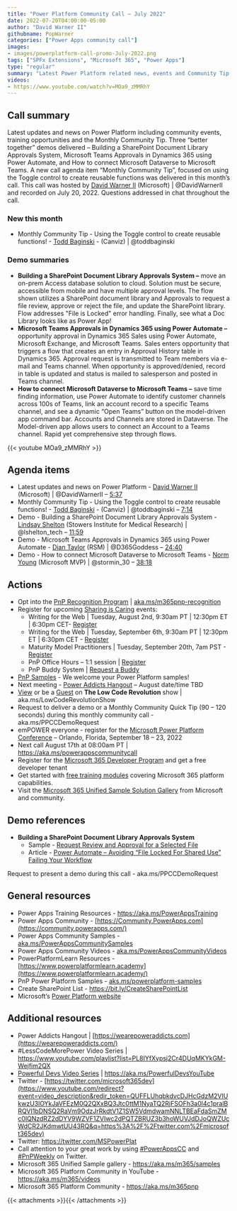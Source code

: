 ```yaml
---
title: "Power Platform Community Call – July 2022"
date: 2022-07-20T04:00:00-05:00
author: "David Warner II"
githubname: PopWarner
categories: ["Power Apps community call"]
images:
- images/powerplatform-call-promo-July-2022.png
tags: ["SPFx Extensions", "Microsoft 365", "Power Apps"]
type: "regular"
summary: "Latest Power Platform related news, events and Community Tip. Three demos delivered – Building a SharePoint Document Library Approvals System, Microsoft Teams Approvals in Dynamics 365 using Power Automate, and How to connect Microsoft Dataverse to Microsoft Teams."
videos:
- https://www.youtube.com/watch?v=MOa9_zMMRhY
---
```


## Call summary

Latest updates and news on Power Platform including community events, training opportunities and the Monthly Community Tip. Three “better together” demos delivered – Building a SharePoint Document Library Approvals System, Microsoft Teams Approvals in Dynamics 365 using Power Automate, and How to connect Microsoft Dataverse to Microsoft Teams. A new call agenda item “Monthly Community Tip”, focused on using the Toggle control to create reusable functions was delivered in this month’s call. This call was hosted by [David Warner II](http://twitter.com/DavidWarnerII) (Microsoft) \| @DavidWarnerII and recorded on July 20, 2022. Questions addressed in chat throughout the call.

### New this month

* Monthly Community Tip - Using the Toggle control to create reusable functions! - [Todd Baginski](https://twitter.com/toddbaginski) - (Canviz) \| @toddbaginski

### Demo summaries

* **Building a SharePoint Document Library Approvals System –** move an on-prem Access database solution to cloud. Solution must be secure, accessible from mobile and have multiple approval levels. The flow shown utilizes a SharePoint document library and Approvals to request a file review, approve or reject the file, and update the SharePoint library. Flow addresses "File is Locked" error handling. Finally, see what a Doc Library looks like as Power App!
* **Microsoft Teams Approvals in Dynamics 365 using Power Automate –** opportunity approval in Dynamics 365 Sales using Power Automate, Microsoft Exchange, and Microsoft Teams. Sales enters opportunity that triggers a flow that creates an entry in Approval History table in Dynamics 365. Approval request is transmitted to Team members via e-mail and Teams channel. When opportunity is approved/denied, record in table is updated and status is mailed to salesperson and posted in Teams channel.
* **How to connect Microsoft Dataverse to Microsoft Teams –** save time finding information, use Power Automate to identify customer channels across 100s of Teams, link an account record to a specific Teams channel, and see a dynamic “Open Teams” button on the model-driven app command bar. Accounts and Channels are stored in Dataverse. The Model-driven app allows users to connect an Account to a Teams channel. Rapid yet comprehensive step through flows.

{{< youtube MOa9_zMMRhY >}}

## Agenda items

* Latest updates and news on Power Platform - [David Warner II](http://twitter.com/DavidWarnerII) (Microsoft) \| @DavidWarnerII – [5:37](https://youtu.be/MOa9_zMMRhY?t=337)
* Monthly Community Tip - Using the Toggle control to create reusable functions! - [Todd Baginski](https://twitter.com/toddbaginski) - (Canviz) \| @toddbaginski – [7:14](https://youtu.be/MOa9_zMMRhY?t=434)
* Demo - Building a SharePoint Document Library Approvals System - [Lindsay Shelton](https://twitter.com/lshelton_tech) (Stowers Institute for Medical Research) \| @lshelton_tech – [11:59](https://youtu.be/MOa9_zMMRhY?t=719)
* Demo - Microsoft Teams Approvals in Dynamics 365 using Power Automate - [Dian Taylor](https://twitter.com/D365Goddess) (RSM) \| @D365Goddess – [24:40](https://youtu.be/MOa9_zMMRhY?t=1480)
* Demo - How to connect Microsoft Dataverse to Microsoft Teams - [Norm Young](https://twitter.com/stormin_30) (Microsoft MVP) \| @stormin_30 – [38:18](https://youtu.be/MOa9_zMMRhY?t=2298)


## Actions

* Opt into the [PnP Recognition Program](https://aka.ms/m365pnp-recognition) \| [aka.ms/m365pnp-recognition](https://aka.ms/m365pnp-recognition)
* Register for upcoming [Sharing is Caring](https://pnp.github.io/sharing-is-caring/) events:
    * Writing for the Web \| Tuesday, August 2nd, 9:30am PT \| 12:30pm ET \| 6:30pm CET- [Register](https://forms.microsoft.com/pages/responsepage.aspx?id=KtIy2vgLW0SOgZbwvQuRaXDXyCl9DkBHq4A2OG7uLpdUQkYwOVhZTkg3Rk9TVUI3NlA4R0Y0RTFSTy4u)
    * Writing for the Web \| Tuesday, September 6th, 9:30am PT \| 12:30pm ET \| 6:30pm CET - [Register](https://forms.microsoft.com/pages/responsepage.aspx?id=KtIy2vgLW0SOgZbwvQuRaXDXyCl9DkBHq4A2OG7uLpdUQkYwOVhZTkg3Rk9TVUI3NlA4R0Y0RTFSTy4u)
    * Maturity Model Practitioners \| Tuesday, September 20th, 7am PST - [Register](https://forms.office.com/Pages/ResponsePage.aspx?id=KtIy2vgLW0SOgZbwvQuRaXDXyCl9DkBHq4A2OG7uLpdUODY3NVRFQ0E4SFg5WlI1TU83WFJQRklZSy4u)
    * PnP Office Hours – 1:1 session \| [Register](https://outlook.office365.com/owa/calendar/PnPSharingisCaring@warner.digital/bookings/)
    * PnP Buddy System \| [Request a Buddy](https://forms.office.com/Pages/ResponsePage.aspx?id=KtIy2vgLW0SOgZbwvQuRaXDXyCl9DkBHq4A2OG7uLpdUMjRRUVg4NElZUUJLTEY1TVVSVDJFRFpLRS4u)
* [PnP Samples](https://aka.ms/powerplatform-samples) - We welcome your Power Platform samples!
* Next meeting - [Power Addicts Hangout](https://wearepoweraddicts.com) – August date/time TBD
* [View](https://aka.ms/LowCodeRevolutionShow) or be a [Guest](https://aka.ms/LowCodeRevolutionGuest) on **The Low Code Revolution** show \| aka.ms/LowCodeRevolutionShow
* Request to deliver a demo or a Monthly Community Quick Tip (90 – 120 seconds) during this monthly community call - aka.ms/PPCCDemoRequest
* emPOWER everyone - register for the [Microsoft Power Platform Conference](https://powerplatformconf.com/#!/) – Orlando, Florida, September 18 – 23, 2022
* Next call August 17th at 08:00am PT \| <https://aka.ms/powerappscommunitycall>
* Register for the [Microsoft 365 Developer Program](https://aka.ms/m365/devprogram) and get a free developer tenant
* Get started with [free training modules](https://aka.ms/m365/dev/learn) covering Microsoft 365 platform capabilities.
* Visit the [Microsoft 365 Unified Sample Solution Gallery](https://adoption.microsoft.com/sample-solution-gallery) from Microsoft and community.

## Demo references

* **Building a SharePoint Document Library Approvals System**
    * Sample - [Request Review and Approval for a Selected File](https://github.com/pnp/powerautomate-samples/tree/main/samples/request-review-and-approval-for-a-selected-file)
    * Article - [Power Automate – Avoiding “File Locked For Shared Use” Failing Your Workflow](https://thrivenextgen.com/power-automate-file-lock-fail/)

Request to present a demo during this call - aka.ms/PPCCDemoRequest

## General resources

* Power Apps Training Resources - <https://aka.ms/PowerAppsTraining>
* Power Apps Community -
    [https://Community.PowerApps.com](https://community.powerapps.com/)
* Power Apps Community Samples -
    [aka.ms/PowerAppsCommunitySamples](https://aka.ms/PowerAppsCommunitySamples)
* Power Apps Community Videos -
    [aka.ms/PowerAppsCommunityVideos](https://aka.ms/PowerAppsCommunityVideos)
* PowerPlatformLearn Resources -
    [https://www.powerplatformlearn.academy](https://www.powerplatformlearn.academy/)
* PnP Power Platform Samples -
    [aks.ms/powerplatform-samples](https://www.aks.ms/powerplatform-samples)
* Create SharePoint List - <https://bit.ly/CreateSharePointList>
* Microsoft’s [Power Platform website](https://powerplatform.microsoft.com/)

## Additional resources

* Power Addicts Hangout \|
    [https://wearepoweraddicts.com](https://wearepoweraddicts.com/)
* \#LessCodeMorePower Video Series \|
    <https://www.youtube.com/playlist?list=PL8IYfXypsj2Cr4DUqMKYkGM-Wejfim2QX>
* [Powerful Devs Video Series](https://aka.ms/PowerfulDevsYouTube) \|
    <https://aka.ms/PowerfulDevsYouTube>
* Twitter -
    [https://twitter.com/microsoft365dev](https://www.youtube.com/redirect?event=video_description&redir_token=QUFFLUhqbkdvcDJHcGdzM2VIUkwzU3lOYkJaVFEzM0Q2QXxBQ3Jtc0ttM1NyaTQ2RjFSOFh3a0l4c1pralBRQVI1bDNSQ2RaVm9OdzJrRkdtV1Z1SW5VdmdwamNNLTBEaFdaSmZMc0lQNzdRZ2dDYV9WZVF1ZVIwc2dPQTZBRUZ3b3hoWUVJdDJoQWZUcWdCR2JKdmwtUU43RQ&q=https%3A%2F%2Ftwitter.com%2Fmicrosoft365dev)​
* Twitter: <https://twitter.com/MSPowerPlat>
* Call attention to your great work by using
    [\#PowerAppsCC](https://twitter.com/hashtag/PowerAppsCC?src=hashtag_click)
    and [\#PnPWeekly](https://twitter.com/hashtag/PnPWeekly?src=hashtag_click)
    on Twitter.
* Microsoft 365 Unified Sample gallery - <https://aka.ms/m365/samples>
* Microsoft 365 Platform Community in YouTube - <https://aka.ms/m365/videos>
* Microsoft 365 Platform Community - <https://aka.ms/m365pnp>

{{< attachments >}}{{< /attachments >}}
